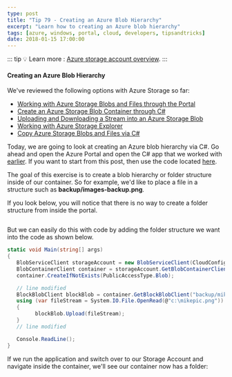 ```yaml
---
type: post
title: "Tip 79 - Creating an Azure Blob Hierarchy"
excerpt: "Learn how to creating an Azure blob hierarchy"
tags: [azure, windows, portal, cloud, developers, tipsandtricks]
date: 2018-01-15 17:00:00
---
```


::: tip
:bulb: Learn more : [Azure storage account overview](https://docs.microsoft.com/azure/storage/common/storage-account-overview?WT.mc_id=docs-azuredevtips-azureappsdev).
:::

#### Creating an Azure Blob Hierarchy

We've reviewed the following options with Azure Storage so far:

* [Working with Azure Storage Blobs and Files through the Portal](https://microsoft.github.io/AzureTipsAndTricks/blog/tip74.html)
* [Create an Azure Storage Blob Container through C#](https://microsoft.github.io/AzureTipsAndTricks/blog/tip75.html)
* [Uploading and Downloading a Stream into an Azure Storage Blob](https://microsoft.github.io/AzureTipsAndTricks/blog/tip76.html)
* [Working with Azure Storage Explorer](https://microsoft.github.io/AzureTipsAndTricks/blog/tip77.html)
* [Copy Azure Storage Blobs and Files via C#](https://microsoft.github.io/AzureTipsAndTricks/blog/tip78.html)

Today, we are going to look at creating an Azure blob hierarchy via C#. Go ahead and open the Azure Portal and open the C# app that we worked with [earlier](https://microsoft.github.io/AzureTipsAndTricks/blog/tip75.html). If you want to start from this post, then use the code located [here](https://github.com/mbcrump/azurestorage?WT.mc_id=github-azuredevtips-azureappsdev).

The goal of this exercise is to create a blob hierarchy or folder structure inside of our container. So for example, we'd like to place a file in a structure such as **backup/images-backup.png**. 


If you look below, you will notice that there is no way to create a folder structure from inside the portal. 

<img :src="$withBase('/files/blobfolder1.png')">

But we can easily do this with code by adding the folder structure we want into the code as shown below.

```csharp
static void Main(string[] args)
{
   BlobServiceClient storageAccount = new BlobServiceClient(CloudConfigurationManager.GetSetting("StorageConnection"));
   BlobContainerClient container = storageAccount.GetBlobContainerClient("images-backup");
   container.CreateIfNotExists(PublicAccessType.Blob);

   // line modified
   BlockBlobClient blockBlob = container.GetBlockBlobClient("backup/mikepic.png");
   using (var fileStream = System.IO.File.OpenRead(@"c:\mikepic.png"))
   {
         blockBlob.Upload(fileStream);
   }
   // line modified

   Console.ReadLine();
}
```

If we run the application and switch over to our Storage Account and navigate inside the container, we'll see our container now has a folder:

<img :src="$withBase('/files/blobfolder2.png')">
